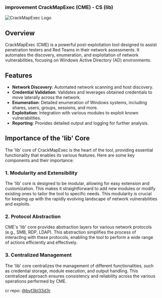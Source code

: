 ### improvement CrackMapExec (CME) - CS (lib)

![CrackMapExec Logo](https://github.com/pxcs/impr-lib/assets/151133481/9c853895-e69a-472a-84d9-0c4d90d0f833)

## Overview

CrackMapExec (CME) is a powerful post-exploitation tool designed to assist penetration testers and Red Teams in their network assessments. It automates the discovery, enumeration, and exploitation of network vulnerabilities, focusing on Windows Active Directory (AD) environments.

## Features

- **Network Discovery**: Automated network scanning and host discovery.
- **Credential Validation**: Validates and leverages obtained credentials to move laterally across the network.
- **Enumeration**: Detailed enumeration of Windows systems, including shares, users, groups, sessions, and more.
- **Exploitation**: Integration with various modules to exploit known vulnerabilities.
- **Reporting**: Provides detailed output and logging for further analysis.

## Importance of the 'lib' Core

The 'lib' core of CrackMapExec is the heart of the tool, providing essential functionality that enables its various features. Here are some key components and their importance:

### 1. **Modularity and Extensibility**

The 'lib' core is designed to be modular, allowing for easy extension and customization. This makes it straightforward to add new modules or modify existing ones to tailor the tool to specific needs. This modularity is crucial for keeping up with the rapidly evolving landscape of network vulnerabilities and exploits.

### 2. **Protocol Abstraction**

CME's 'lib' core provides abstraction layers for various network protocols (e.g., SMB, RDP, LDAP). This abstraction simplifies the process of interacting with these protocols, enabling the tool to perform a wide range of actions efficiently and effectively.

### 3. **Centralized Management**

The 'lib' core centralizes the management of different functionalities, such as credential storage, module execution, and output handling. This centralized approach ensures consistency and reliability across the various operations performed by CME.

cr repo: [@byt3bl33d3r](https://github.com/byt3bl33d3r/CrackMapExec)

